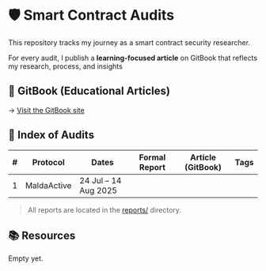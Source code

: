 # 🛡️ Smart Contract Audits

This repository tracks my journey as a smart contract security researcher.

For every audit, I publish a **learning-focused article** on GitBook that reflects my research, process, and insights

## 🔗 GitBook (Educational Articles)

→ [Visit the GitBook site](https://github.com/siyovush-hamidov/Smart-Contract-Audits)

## 📂 Index of Audits

| #  | Protocol       | Dates                   | Formal Report                                            | Article (GitBook)                                      | Tags                              |
|----|----------------|-------------------------|----------------------------------------------------------|--------------------------------------------------------|-----------------------------------|
| 1  | MaldaActive    | 24 Jul – 14 Aug 2025    |                                                          |                                                        |                                   |

> All reports are located in the [reports/](./reports) directory.

## 📚 Resources
Empty yet.
